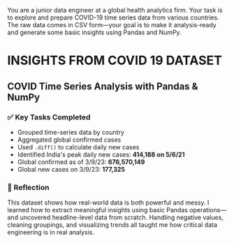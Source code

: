 You are a junior data engineer at a global health analytics firm. Your task is to explore and prepare COVID-19 time series data from various countries. The raw data comes in CSV form—your goal is to make it analysis-ready and generate some basic insights using Pandas and NumPy.
# INSIGHTS FROM COVID 19 DATASET
## COVID Time Series Analysis with Pandas & NumPy

### ✅ Key Tasks Completed
- Grouped time-series data by country
- Aggregated global confirmed cases
- Used `.diff()` to calculate daily new cases
- Identified India's peak daily new cases: **414,188 on 5/6/21**
- Global confirmed as of 3/9/23: **676,570,149**
- Global new cases on 3/9/23: **177,325**

### 🧠 Reflection
This dataset shows how real-world data is both powerful and messy. I learned how to extract meaningful insights using basic Pandas operations—and uncovered headline-level data from scratch. Handling negative values, cleaning groupings, and visualizing trends all taught me how critical data engineering is in real analysis.
